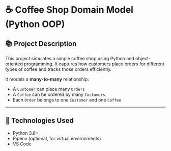 # ☕ Coffee Shop Domain Model (Python OOP)

## 📚 Project Description
This project simulates a simple coffee shop using Python and object-oriented programming. It captures how customers place orders for different types of coffee and tracks those orders efficiently.

It models a **many-to-many** relationship:
- A `Customer` can place many `Orders`
- A `Coffee` can be ordered by many `Customers`
- Each `Order` belongs to one `Customer` and one `Coffee`

---

## 🔧 Technologies Used
- Python 3.8+
- Pipenv (optional, for virtual environments)
- VS Code
